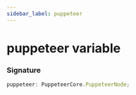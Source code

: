 ```yaml
---
sidebar_label: puppeteer
---
```


# puppeteer variable

### Signature

```typescript
puppeteer: PuppeteerCore.PuppeteerNode;
```
